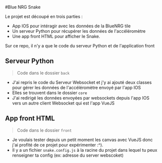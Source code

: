 #Blue NRG Snake

Le projet est découpé en trois parties :
* App IOS pour intéragir avec les données de la BlueNRG tile
* Un serveur Python pour récupérer les données de l'accéléromètre
* Une app front HTML pour afficher le Snake.

Sur ce repo, il n'y a que le code du serveur Python et de l'application front

## Serveur Python

> Code dans le dossier `back`

* J'ai repris le code du Serveur Websocket et j'y ai ajouté deux classes pour gérer les données de l'accéléromètre
envoyé par l'app IOS
* Elles se trouvent dans le dossier `core`
* J'ai redirigé les données envoyées par websockets depuis l'app IOS vers un autre client Websocket qui est l'app VueJS

## App front HTML

> Code dans le dossier `front`

* Je voulais tester depuis un petit moment les canvas avec VueJS donc j'ai profité de ce projet pour expérimenter :^).
* Il y a un fichier `snake.config.js` à la racine du projet dans lequel tu peux renseigner ta config (ex: adresse du server webscoket)